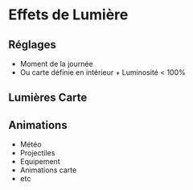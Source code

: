 # Effets de Lumière

## Réglages
* Moment de la journée
* Ou carte définie en intérieur + Luminosité < 100%


## Lumières Carte


## Animations
* Météo
* Projectiles
* Equipement
* Animations carte
* etc
